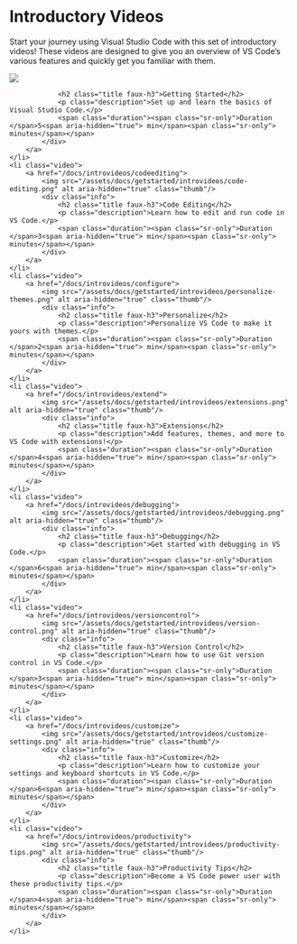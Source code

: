 Introductory Videos
===================

Start your journey using Visual Studio Code with this set of introductory videos! These videos are designed to give you an overview of VS Code’s various features and quickly get you familiar with them.

[<img src="/assets/docs/getstarted/introvideos/getting-started.png" class="thumb" />](/docs/introvideos/basics)

                <h2 class="title faux-h3">Getting Started</h2>
                <p class="description">Set up and learn the basics of Visual Studio Code.</p>
                <span class="duration"><span class="sr-only">Duration </span>5<span aria-hidden="true"> min</span><span class="sr-only"> minutes</span></span>
            </div>
        </a>
    </li>
    <li class="video">
        <a href="/docs/introvideos/codeediting">
            <img src="/assets/docs/getstarted/introvideos/code-editing.png" alt aria-hidden="true" class="thumb"/>
            <div class="info">
                <h2 class="title faux-h3">Code Editing</h2>
                <p class="description">Learn how to edit and run code in VS Code.</p>
                <span class="duration"><span class="sr-only">Duration </span>3<span aria-hidden="true"> min</span><span class="sr-only"> minutes</span></span>
            </div>
        </a>
    </li>
    <li class="video">
        <a href="/docs/introvideos/configure">
            <img src="/assets/docs/getstarted/introvideos/personalize-themes.png" alt aria-hidden="true" class="thumb"/>
            <div class="info">
                <h2 class="title faux-h3">Personalize</h2>
                <p class="description">Personalize VS Code to make it yours with themes.</p>
                <span class="duration"><span class="sr-only">Duration </span>2<span aria-hidden="true"> min</span><span class="sr-only"> minutes</span></span>
            </div>
        </a>
    </li>
    <li class="video">
        <a href="/docs/introvideos/extend">
            <img src="/assets/docs/getstarted/introvideos/extensions.png" alt aria-hidden="true" class="thumb"/>
            <div class="info">
                <h2 class="title faux-h3">Extensions</h2>
                <p class="description">Add features, themes, and more to VS Code with extensions!</p>
                <span class="duration"><span class="sr-only">Duration </span>4<span aria-hidden="true"> min</span><span class="sr-only"> minutes</span></span>
            </div>
        </a>
    </li>
    <li class="video">
        <a href="/docs/introvideos/debugging">
            <img src="/assets/docs/getstarted/introvideos/debugging.png" alt aria-hidden="true" class="thumb"/>
            <div class="info">
                <h2 class="title faux-h3">Debugging</h2>
                <p class="description">Get started with debugging in VS Code.</p>
                <span class="duration"><span class="sr-only">Duration </span>6<span aria-hidden="true"> min</span><span class="sr-only"> minutes</span></span>
            </div>
        </a>
    </li>
    <li class="video">
        <a href="/docs/introvideos/versioncontrol">
            <img src="/assets/docs/getstarted/introvideos/version-control.png" alt aria-hidden="true" class="thumb"/>
            <div class="info">
                <h2 class="title faux-h3">Version Control</h2>
                <p class="description">Learn how to use Git version control in VS Code.</p>
                <span class="duration"><span class="sr-only">Duration </span>3<span aria-hidden="true"> min</span><span class="sr-only"> minutes</span></span>
            </div>
        </a>
    </li>
    <li class="video">
        <a href="/docs/introvideos/customize">
            <img src="/assets/docs/getstarted/introvideos/customize-settings.png" alt aria-hidden="true" class="thumb"/>
            <div class="info">
                <h2 class="title faux-h3">Customize</h2>
                <p class="description">Learn how to customize your settings and keyboard shortcuts in VS Code.</p>
                <span class="duration"><span class="sr-only">Duration </span>6<span aria-hidden="true"> min</span><span class="sr-only"> minutes</span></span>
            </div>
        </a>
    </li>
    <li class="video">
        <a href="/docs/introvideos/productivity">
            <img src="/assets/docs/getstarted/introvideos/productivity-tips.png" alt aria-hidden="true" class="thumb"/>
            <div class="info">
                <h2 class="title faux-h3">Productivity Tips</h2>
                <p class="description">Become a VS Code power user with these productivity tips.</p>
                <span class="duration"><span class="sr-only">Duration </span>4<span aria-hidden="true"> min</span><span class="sr-only"> minutes</span></span>
            </div>
        </a>
    </li>
